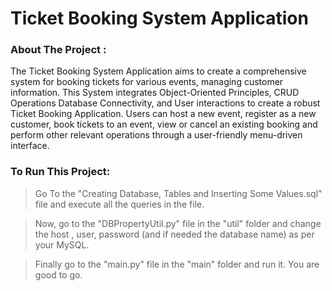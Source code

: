 #  **Ticket Booking System Application**   

### **About The Project :**     

The Ticket Booking System Application aims to create a comprehensive system for booking tickets for various events, managing customer information. This System integrates Object-Oriented Principles, CRUD Operations Database Connectivity, and User interactions to create a robust Ticket Booking Application. Users can host a new event, register as a new customer, book tickets to an event, view or cancel an existing booking and perform other relevant operations through a user-friendly menu-driven interface.   

       

### **To Run This Project:**

> Go To the "Creating Database, Tables and Inserting Some Values.sql" file and execute all the queries in the file.     

> Now, go to the "DBPropertyUtil.py" file in the "util" folder and change the host , user, password (and if needed the database name) as per your MySQL.     

> Finally go to the "main.py" file in the "main" folder and run it. You are good to go.      
